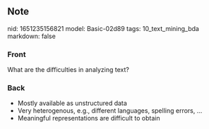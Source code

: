 ## Note
nid: 1651235156821
model: Basic-02d89
tags: 10_text_mining_bda
markdown: false

### Front
What are the difficulties in analyzing text?

### Back
<ul><li>Mostly available as unstructured data</li><li>Very heterogenous, e.g., different languages, spelling errors, ...</li><li>Meaningful representations are difficult to obtain</li></ul>
